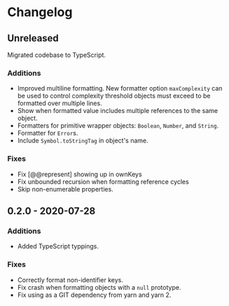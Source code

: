 # Changelog

## Unreleased

Migrated codebase to TypeScript.

### Additions

- Improved multiline formatting. New formatter option `maxComplexity` can be
  used to control complexity threshold objects must exceed to be formatted over
  multiple lines.
- Show when formatted value includes multiple references to the same object.
- Formatters for primitive wrapper objects: `Boolean`, `Number`, and `String`.
- Formatter for `Error`s.
- Include `Symbol.toStringTag` in object's name.

### Fixes

- Fix [@@represent] showing up in ownKeys
- Fix unbounded recursion when formatting reference cycles
- Skip non-enumerable properties.

## 0.2.0 - 2020-07-28

### Additions

- Added TypeScript typpings.

### Fixes

- Correctly format non-identifier keys.
- Fix crash when formatting objects with a `null` prototype.
- Fix using as a GIT dependency from yarn and yarn 2.
